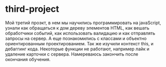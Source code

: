 # third-project
Мой третий проэкт, в нем мы научились программировать на javaScript, узнали как обращаться к дом дереву элементов HTML, как вешать обработчики событий, как использовать валидацию и как отправлять запросы на сервер. А еще познакомились с классами и объектно ориентированным проектированием. Так же изучили контекст this, и дебаггинг кода. Некоторые функции не работают, например лайк и удаление карточки с сервера. Намереваюсь закончить после окончания обучения.
